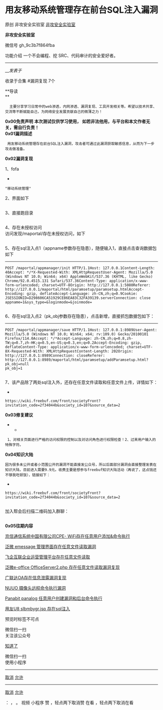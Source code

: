 #  用友移动系统管理存在前台SQL注入漏洞

原创 非攻安全实验室  [ 非攻安全实验室 ](javascript:void\(0\);)

**非攻安全实验室** ![]()

微信号 gh_9c3b7f864fba

功能介绍 一个不会编程、挖 SRC、代码审计的安全爱好者。

____

___发表于_

收录于合集 #漏洞复现 7个

**导读  
**



      主要分享学习日常中的web渗透，内网渗透、漏洞复现、工具开发相关等。希望以技术共享、交流等不断赋能自己，为网络安全发展贡献自己的微薄之力！    

![]()  
 **0x00免责声明** **本次测试仅供学习使用，** **如若非法他用，与平台和本文作者无关，需自行负责！**![]()  
 **0x01漏洞描述**

  

     用友移动系统管理存在前台SQL注入漏洞，攻击者可通过此漏洞获取敏感信息，从而为下一步攻击做准备。

  

![]()  
 **0x02漏洞复现**  

1、fofa

  * 

    
    
    "移动系统管理"

2、界面如下

![]()

3、直接跑目录

![]()

4、存在未授权访问  
访问发现/maportal/存在未授权访问，如下

![]()  

5、存在sql注入点1（appname参数存在隐患），随便输入1，直接点击查询数据包如下

  *   *   *   *   *   *   *   *   *   *   *   *   *   *   * 

    
    
    POST /maportal/appmanager/init HTTP/1.1Host: 127.0.0.1Content-Length: 40Accept: */*X-Requested-With: XMLHttpRequestUser-Agent: Mozilla/5.0 (Windows NT 10.0; Win64; x64) AppleWebKit/537.36 (KHTML, like Gecko) Chrome/92.0.4515.131 Safari/537.36Content-Type: application/x-www-form-urlencoded; charset=UTF-8Origin: http://127.0.0.1:5080Referer: http://127.0.0.1/maportal/html/paramsetup/paramsetup.htmlAccept-Encoding: gzip, deflateAccept-Language: zh-CN,zh;q=0.9Cookie: JSESSIONID=D298606CA51929CE86EA83C32FA39139.serverConnection: close  
    appname=1&sys_type=&loginmode=&joinmode=

![]()

6、存在sql注入点2（pk_obj参数存在隐患），点击新增，直接抓包数据包如下：

  *   *   *   *   *   *   *   *   *   *   *   *   *   * 

    
    
    POST /maportal/appmanager/save HTTP/1.1Host: 127.0.0.1:8989User-Agent: Mozilla/5.0 (Windows NT 10.0; Win64; x64; rv:109.0) Gecko/20100101 Firefox/114.0Accept: */*Accept-Language: zh-CN,zh;q=0.8,zh-TW;q=0.7,zh-HK;q=0.5,en-US;q=0.3,en;q=0.2Accept-Encoding: gzip, deflateContent-Type: application/x-www-form-urlencoded; charset=UTF-8X-Requested-With: XMLHttpRequestContent-Length: 202Origin: http://127.0.0.1:8989Connection: closeReferer: http://127.0.0.1:8989/maportal/html/paramsetup/addParamsetup.html?pk_obj=null  
    pk_obj=1

![]()

7、该产品除了两处sql注入外，还存在任意文件读取和任意文件上传，详情如下：

  * 

    
    
    https://wiki.freebuf.com/front/societyFront?invitation_code=2f34044b&society_id=107&source_data=2

  

![]()  
 **0x03修复建议**  
  

  *   * 

    
    
     1、对相关页面进行严格的访问权限的控制以及对访问角色进行权限检查！2、过来用户输入的特殊字符。

  

![]()  
 **0x04知识大陆**  
  

    因为很多未公开或者小范围公开的漏洞不能直接发公众号，所以后面部分漏洞会直接整理发表在知识大陆，目前进入需要9.9元。收费主要是想参与freebuf知识大陆活动（再说了，这点钱还不够我吃顿饭），链接如下：

  * 

    
    
    https://wiki.freebuf.com/front/societyFront?invitation_code=2f34044b&society_id=107&source_data=2

![]()

加入帮会后扫描二维码加入群聊：

  

![]()

![]()  
 **0x05往期内容**  
  

[京信通信系统中国有限公司CPE-
WiFi存在任意用户添加&命令执行](http://mp.weixin.qq.com/s?__biz=Mzk0NDUzMDA1Mg==&mid=2247483674&idx=1&sn=09cde828189029b86ad532ee6e61c084&chksm=c32276f1f455ffe74c7a5e97099a4033dc169b880075f536eed6970b8a500901d43edf6d74af&scene=21#wechat_redirect)  

[泛微 emessage
管理界面存在任意文件读取漏洞](http://mp.weixin.qq.com/s?__biz=Mzk0NDUzMDA1Mg==&mid=2247483696&idx=1&sn=51eadf07551d81ef0387484402745d00&chksm=c32276dbf455ffcdd4a07631f69beef9990e220ffde81b6575c67c7cf0bc468c535af7b594bc&scene=21#wechat_redirect)  

[飞企互联企业运营管理平台存在任意文件读取](http://mp.weixin.qq.com/s?__biz=Mzk0NDUzMDA1Mg==&mid=2247483715&idx=1&sn=9f63136b2a7ff2a174e48538eb78f1a8&chksm=c32276a8f455ffbe5c95068cb2ee3af5c71e6cbb5bd1946d792550917a51c6b3f4371c1e6f11&scene=21#wechat_redirect)  

[泛微e-office OfficeServer2.php
存在任意文件读取漏洞复现](http://mp.weixin.qq.com/s?__biz=Mzk0NDUzMDA1Mg==&mid=2247483731&idx=1&sn=56e9cff8aa7f6a1ad9504e12abdfe018&chksm=c32276b8f455ffaea93653dbb3d0273896e4c264b1a920b2355b793ef7f93904f3bb70c15884&scene=21#wechat_redirect)

[广联达OA存在信息泄露漏洞复现](http://mp.weixin.qq.com/s?__biz=Mzk0NDUzMDA1Mg==&mid=2247483755&idx=1&sn=ab7de9d29375c732d7b919ff16c760a4&chksm=c3227680f455ff9639e5a435a896bdb26f51ebabce80bbf62fcaa1dfe93a3e65bae8e167807f&scene=21#wechat_redirect)

[NUUO
摄像头远程命令执行漏洞](http://mp.weixin.qq.com/s?__biz=Mzk0NDUzMDA1Mg==&mid=2247483866&idx=1&sn=4ce87b5403f541fd2c16ad1be05bba6d&chksm=c3227631f455ff2792c8995e7f412df4a49a41d82db4d443ba1a5cda9fac71fe89303d787781&scene=21#wechat_redirect)  

[Panabit panalog
任意用户创建漏洞和后台命令执行](http://mp.weixin.qq.com/s?__biz=Mzk0NDUzMDA1Mg==&mid=2247483873&idx=1&sn=684f8dcaa777a7da71be7c038024ca10&chksm=c322760af455ff1c2486c153f3752df434a078dfe0ee46126b9bacb18f1612067898dbdba025&scene=21#wechat_redirect)  

[用友U8 slbmbygr.jsp
存在sql注入](http://mp.weixin.qq.com/s?__biz=Mzk0NDUzMDA1Mg==&mid=2247483874&idx=1&sn=f7f2c4932b369f33527571f0aeafe2c2&chksm=c3227609f455ff1f94521e6fa7d95a2f6999388e1a8b5b17d2af5afbc4f790f27433d42acdf7&scene=21#wechat_redirect)  

预览时标签不可点

微信扫一扫  
关注该公众号

[知道了](javascript:;)

微信扫一扫  
使用小程序

****

[取消](javascript:void\(0\);) [允许](javascript:void\(0\);)

****

[取消](javascript:void\(0\);) [允许](javascript:void\(0\);)

： ， 。   视频 小程序 赞 ，轻点两下取消赞 在看 ，轻点两下取消在看


